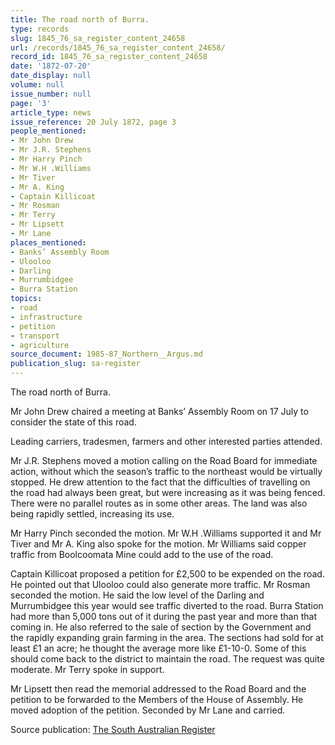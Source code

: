 ```yaml
---
title: The road north of Burra.
type: records
slug: 1845_76_sa_register_content_24658
url: /records/1845_76_sa_register_content_24658/
record_id: 1845_76_sa_register_content_24658
date: '1872-07-20'
date_display: null
volume: null
issue_number: null
page: '3'
article_type: news
issue_reference: 20 July 1872, page 3
people_mentioned:
- Mr John Drew
- Mr J.R. Stephens
- Mr Harry Pinch
- Mr W.H .Williams
- Mr Tiver
- Mr A. King
- Captain Killicoat
- Mr Rosman
- Mr Terry
- Mr Lipsett
- Mr Lane
places_mentioned:
- Banks’ Assembly Room
- Ulooloo
- Darling
- Murrumbidgee
- Burra Station
topics:
- road
- infrastructure
- petition
- transport
- agriculture
source_document: 1985-87_Northern__Argus.md
publication_slug: sa-register
---
```


The road north of Burra.

Mr John Drew chaired a meeting at Banks’ Assembly Room on 17 July to consider the state of this road.

Leading carriers, tradesmen, farmers and other interested parties attended.

Mr J.R. Stephens moved a motion calling on the Road Board for immediate action, without which the season’s traffic to the northeast would be virtually stopped.  He drew attention to the fact that the difficulties of travelling on the road had always been great, but were increasing as it was being fenced.  There were no parallel routes as in some other areas.  The land was also being rapidly settled, increasing its use.

Mr Harry Pinch seconded the motion.  Mr W.H .Williams supported it and Mr Tiver and Mr A. King also spoke for the motion.  Mr Williams said copper traffic from Boolcoomata Mine could add to the use of the road.

Captain Killicoat proposed a petition for £2,500 to be expended on the road.  He pointed out that Ulooloo could also generate more traffic.  Mr Rosman seconded the motion.  He said the low level of the Darling and Murrumbidgee this year would see traffic diverted to the road.  Burra Station had more than 5,000 tons out of it during the past year and more than that coming in.  He also referred to the sale of section by the Government and the rapidly expanding grain farming in the area.  The sections had sold for at least £1 an acre; he thought the average more like £1-10-0.  Some of this should come back to the district to maintain the road.  The request was quite moderate.  Mr Terry spoke in support.

Mr Lipsett then read the memorial addressed to the Road Board and the petition to be forwarded to the Members of the House of Assembly.  He moved adoption of the petition.  Seconded by Mr Lane and carried.

Source publication: [The South Australian Register](/publications/sa-register/)
